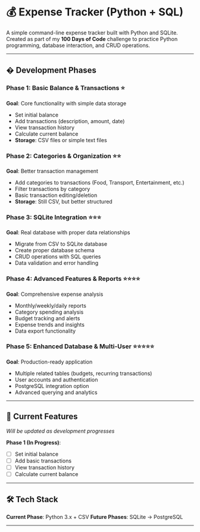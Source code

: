 # 💰 Expense Tracker (Python + SQL)

A simple command-line expense tracker built with Python and SQLite.  
Created as part of my **100 Days of Code** challenge to practice Python programming, database interaction, and CRUD operations.

---

## � Development Phases

### Phase 1: Basic Balance & Transactions ⭐
**Goal**: Core functionality with simple data storage
- Set initial balance
- Add transactions (description, amount, date)
- View transaction history
- Calculate current balance
- **Storage**: CSV files or simple text files

### Phase 2: Categories & Organization ⭐⭐
**Goal**: Better transaction management
- Add categories to transactions (Food, Transport, Entertainment, etc.)
- Filter transactions by category
- Basic transaction editing/deletion
- **Storage**: Still CSV, but better structured

### Phase 3: SQLite Integration ⭐⭐⭐
**Goal**: Real database with proper data relationships
- Migrate from CSV to SQLite database
- Create proper database schema
- CRUD operations with SQL queries
- Data validation and error handling

### Phase 4: Advanced Features & Reports ⭐⭐⭐⭐
**Goal**: Comprehensive expense analysis
- Monthly/weekly/daily reports
- Category spending analysis  
- Budget tracking and alerts
- Expense trends and insights
- Data export functionality

### Phase 5: Enhanced Database & Multi-User ⭐⭐⭐⭐⭐
**Goal**: Production-ready application
- Multiple related tables (budgets, recurring transactions)
- User accounts and authentication
- PostgreSQL integration option
- Advanced querying and analytics

---

## 📌 Current Features
*Will be updated as development progresses*

**Phase 1 (In Progress)**:
- [ ] Set initial balance
- [ ] Add basic transactions
- [ ] View transaction history
- [ ] Calculate current balance

---

## 🛠️ Tech Stack

**Current Phase**: Python 3.x + CSV
**Future Phases**: SQLite → PostgreSQL

---